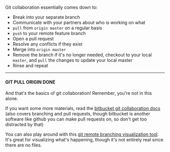
Git collaboration essentially comes down to:

-   Break into your separate branch
-   Communicate with your partners about who is working on what
-   `pull` from `origin master` on a regular basis
-   `push` to your remote feature branch
-   Open a pull request
-   Resolve any conflicts if they exist
-   Merge into `origin master`
-   Remove the branch if it's no longer needed, checkout to your local `master`, and `pull` the changes to update your local master
-   Rinse and repeat

  

----------

  

#### **GIT PULL ORIGIN DONE**

  

And that's the basics of git collaboration! Remember, you're not in this alone.

  

If you want some more materials, read the [bitbucket git collaboration docs](https://www.atlassian.com/git/tutorials/syncing) (also covers branching and pull requests, though bitbucket is another software like github you can make pull requests on, so don't get too distracted by that)

  

You can also play around with this [git remote branching visualization tool](http://git-school.github.io/visualizing-git/#free-remote). It's great for visualizing what's happening, though it's not entirely real since there are no files.